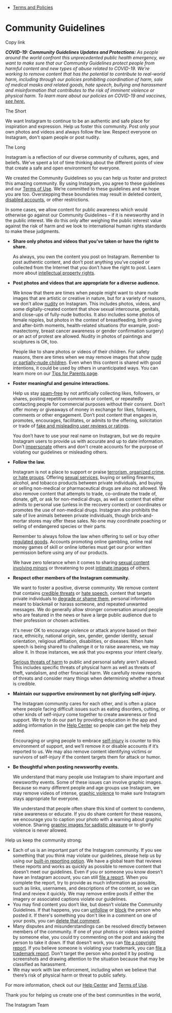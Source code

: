 *   [Terms and Policies](https://help.instagram.com/1417489251945243/?helpref=breadcrumb)

Community Guidelines
====================

Copy link

_**COVID-19: Community Guidelines Updates and Protections:** As people around the world confront this unprecedented public health emergency, we want to make sure that our Community Guidelines protect people from harmful content and new types of abuse related to COVID-19. We’re working to remove content that has the potential to contribute to real-world harm, including through our policies prohibiting coordination of harm, sale of medical masks and related goods, hate speech, bullying and harassment and misinformation that contributes to the risk of imminent violence or physical harm. To learn more about our policies on COVID-19 and vaccines, [see here.](https://help.instagram.com/697825587576762?helpref=faq_content)_

The Short

We want Instagram to continue to be an authentic and safe place for inspiration and expression. Help us foster this community. Post only your own photos and videos and always follow the law. Respect everyone on Instagram, don’t spam people or post nudity.

The Long

Instagram is a reflection of our diverse community of cultures, ages, and beliefs. We’ve spent a lot of time thinking about the different points of view that create a safe and open environment for everyone.

We created the Community Guidelines so you can help us foster and protect this amazing community. By using Instagram, you agree to these guidelines and our [Terms of Use](https://www.instagram.com/legal/terms). We’re committed to these guidelines and we hope you are too. Overstepping these boundaries may result in deleted content, [disabled accounts](https://help.instagram.com/366993040048856?helpref=faq_content), or other restrictions.

In some cases, we allow content for public awareness which would otherwise go against our Community Guidelines – if it is newsworthy and in the public interest. We do this only after weighing the public interest value against the risk of harm and we look to international human rights standards to make these judgments.

*   **Share only photos and videos that you’ve taken or have the right to share.**
    
    As always, you own the content you post on Instagram. Remember to post authentic content, and don’t post anything you’ve copied or collected from the Internet that you don’t have the right to post. Learn more about [intellectual property rights](https://help.instagram.com/126382350847838?helpref=faq_content).
    
*   **Post photos and videos that are appropriate for a diverse audience.**
    
    We know that there are times when people might want to share nude images that are artistic or creative in nature, but for a variety of reasons, we don’t allow [nudity](https://l.instagram.com/?u=https%3A%2F%2Fwww.facebook.com%2Fcommunitystandards%2Fadult_nudity_sexual_activity&e=AT3_eCM7m-pD_MbjufQ5pbGJvoJZpIrDjjy7OjU0upuwOCyc71f6ltj2nw5q5iGhhkzTDZfh-Os4LIScxBf5KHW3K2ECOjuRYOcewS7vds3czBh1kJFwpaS75K3qyUK4yVOWSE1sQrjhb81v8N21NG0BkwdP8ko2l9iVqQ) on Instagram. This includes photos, videos, and some digitally-created content that show sexual intercourse, genitals, and close-ups of fully-nude buttocks. It also includes some photos of female nipples, but photos in the context of breastfeeding, birth giving and after-birth moments, health-related situations (for example, post-mastectomy, breast cancer awareness or gender confirmation surgery) or an act of protest are allowed. Nudity in photos of paintings and sculptures is OK, too.
    
    People like to share photos or videos of their children. For safety reasons, there are times when we may remove images that show [nude or partially-nude children](https://l.instagram.com/?u=https%3A%2F%2Fwww.facebook.com%2Fcommunitystandards%2Fchild_nudity_sexual_exploitation&e=AT3_eCM7m-pD_MbjufQ5pbGJvoJZpIrDjjy7OjU0upuwOCyc71f6ltj2nw5q5iGhhkzTDZfh-Os4LIScxBf5KHW3K2ECOjuRYOcewS7vds3czBh1kJFwpaS75K3qyUK4yVOWSE1sQrjhb81v8N21NG0BkwdP8ko2l9iVqQ). Even when this content is shared with good intentions, it could be used by others in unanticipated ways. You can learn more on our [Tips for Parents page](https://help.instagram.com/154475974694511/?helpref=faq_content).
    
*   **Foster meaningful and genuine interactions.**
    
    Help us stay [spam-free](https://l.instagram.com/?u=https%3A%2F%2Fwww.facebook.com%2Fcommunitystandards%2Fspam&e=AT3_eCM7m-pD_MbjufQ5pbGJvoJZpIrDjjy7OjU0upuwOCyc71f6ltj2nw5q5iGhhkzTDZfh-Os4LIScxBf5KHW3K2ECOjuRYOcewS7vds3czBh1kJFwpaS75K3qyUK4yVOWSE1sQrjhb81v8N21NG0BkwdP8ko2l9iVqQ) by not artificially collecting likes, followers, or shares, posting repetitive comments or content, or repeatedly contacting people for commercial purposes without their consent. Don’t offer money or giveaways of money in exchange for likes, followers, comments or other engagement. Don’t post content that engages in, promotes, encourages, facilitates, or admits to the offering, solicitation or trade of [fake and misleading user reviews or ratings](https://l.instagram.com/?u=https%3A%2F%2Fwww.facebook.com%2Fcommunitystandards%2Ffraud_deception&e=AT3_eCM7m-pD_MbjufQ5pbGJvoJZpIrDjjy7OjU0upuwOCyc71f6ltj2nw5q5iGhhkzTDZfh-Os4LIScxBf5KHW3K2ECOjuRYOcewS7vds3czBh1kJFwpaS75K3qyUK4yVOWSE1sQrjhb81v8N21NG0BkwdP8ko2l9iVqQ).
    
    You don’t have to use your real name on Instagram, but we do require Instagram users to provide us with accurate and up to date information. Don't [impersonate](https://l.instagram.com/?u=https%3A%2F%2Fwww.facebook.com%2Fcommunitystandards%2Fmisrepresentation&e=AT3_eCM7m-pD_MbjufQ5pbGJvoJZpIrDjjy7OjU0upuwOCyc71f6ltj2nw5q5iGhhkzTDZfh-Os4LIScxBf5KHW3K2ECOjuRYOcewS7vds3czBh1kJFwpaS75K3qyUK4yVOWSE1sQrjhb81v8N21NG0BkwdP8ko2l9iVqQ) others and don't create accounts for the purpose of violating our guidelines or misleading others.
    
*   **Follow the law.**
    
    Instagram is not a place to support or praise [terrorism, organized crime, or hate groups](https://l.instagram.com/?u=https%3A%2F%2Fwww.facebook.com%2Fcommunitystandards%2Fdangerous_individuals_organizations&e=AT3_eCM7m-pD_MbjufQ5pbGJvoJZpIrDjjy7OjU0upuwOCyc71f6ltj2nw5q5iGhhkzTDZfh-Os4LIScxBf5KHW3K2ECOjuRYOcewS7vds3czBh1kJFwpaS75K3qyUK4yVOWSE1sQrjhb81v8N21NG0BkwdP8ko2l9iVqQ). Offering [sexual services](https://l.instagram.com/?u=https%3A%2F%2Fwww.facebook.com%2Fcommunitystandards%2Fsexual_solicitation&e=AT3_eCM7m-pD_MbjufQ5pbGJvoJZpIrDjjy7OjU0upuwOCyc71f6ltj2nw5q5iGhhkzTDZfh-Os4LIScxBf5KHW3K2ECOjuRYOcewS7vds3czBh1kJFwpaS75K3qyUK4yVOWSE1sQrjhb81v8N21NG0BkwdP8ko2l9iVqQ), buying or selling firearms, alcohol, and tobacco products between private individuals, and buying or selling non-medical or pharmaceutical drugs are also not allowed. We also remove content that attempts to trade, co-ordinate the trade of, donate, gift, or ask for non-medical drugs, as well as content that either admits to personal use (unless in the recovery context) or coordinates or promotes the use of non-medical drugs. Instagram also prohibits the sale of live animals between private individuals, though brick-and-mortar stores may offer these sales. No one may coordinate poaching or selling of endangered species or their parts.
    
    Remember to always follow the law when offering to sell or buy other [regulated goods](https://l.instagram.com/?u=https%3A%2F%2Fwww.facebook.com%2Fcommunitystandards%2Fregulated_goods&e=AT3_eCM7m-pD_MbjufQ5pbGJvoJZpIrDjjy7OjU0upuwOCyc71f6ltj2nw5q5iGhhkzTDZfh-Os4LIScxBf5KHW3K2ECOjuRYOcewS7vds3czBh1kJFwpaS75K3qyUK4yVOWSE1sQrjhb81v8N21NG0BkwdP8ko2l9iVqQ). Accounts promoting online gambling, online real money games of skill or online lotteries must get our prior written permission before using any of our products.
    
    We have zero tolerance when it comes to sharing [sexual content involving minors](https://l.instagram.com/?u=https%3A%2F%2Fwww.facebook.com%2Fcommunitystandards%2Fchild_nudity_sexual_exploitation&e=AT3_eCM7m-pD_MbjufQ5pbGJvoJZpIrDjjy7OjU0upuwOCyc71f6ltj2nw5q5iGhhkzTDZfh-Os4LIScxBf5KHW3K2ECOjuRYOcewS7vds3czBh1kJFwpaS75K3qyUK4yVOWSE1sQrjhb81v8N21NG0BkwdP8ko2l9iVqQ) or threatening to post [intimate images](https://l.instagram.com/?u=https%3A%2F%2Fwww.facebook.com%2Fcommunitystandards%2Fsexual_exploitation_adults&e=AT3_eCM7m-pD_MbjufQ5pbGJvoJZpIrDjjy7OjU0upuwOCyc71f6ltj2nw5q5iGhhkzTDZfh-Os4LIScxBf5KHW3K2ECOjuRYOcewS7vds3czBh1kJFwpaS75K3qyUK4yVOWSE1sQrjhb81v8N21NG0BkwdP8ko2l9iVqQ) of others.
    
*   **Respect other members of the Instagram community.**
    
    We want to foster a positive, diverse community. We remove content that contains [credible threats](https://l.instagram.com/?u=https%3A%2F%2Fwww.facebook.com%2Fcommunitystandards%2Fcredible_violence&e=AT3_eCM7m-pD_MbjufQ5pbGJvoJZpIrDjjy7OjU0upuwOCyc71f6ltj2nw5q5iGhhkzTDZfh-Os4LIScxBf5KHW3K2ECOjuRYOcewS7vds3czBh1kJFwpaS75K3qyUK4yVOWSE1sQrjhb81v8N21NG0BkwdP8ko2l9iVqQ) or [hate speech](https://l.instagram.com/?u=https%3A%2F%2Fwww.facebook.com%2Fcommunitystandards%2Fhate_speech&e=AT3_eCM7m-pD_MbjufQ5pbGJvoJZpIrDjjy7OjU0upuwOCyc71f6ltj2nw5q5iGhhkzTDZfh-Os4LIScxBf5KHW3K2ECOjuRYOcewS7vds3czBh1kJFwpaS75K3qyUK4yVOWSE1sQrjhb81v8N21NG0BkwdP8ko2l9iVqQ), content that targets private individuals to [degrade or shame them](https://l.instagram.com/?u=https%3A%2F%2Fwww.facebook.com%2Fcommunitystandards%2Fbullying&e=AT3_eCM7m-pD_MbjufQ5pbGJvoJZpIrDjjy7OjU0upuwOCyc71f6ltj2nw5q5iGhhkzTDZfh-Os4LIScxBf5KHW3K2ECOjuRYOcewS7vds3czBh1kJFwpaS75K3qyUK4yVOWSE1sQrjhb81v8N21NG0BkwdP8ko2l9iVqQ), personal information meant to blackmail or harass someone, and repeated unwanted messages. We do generally allow stronger conversation around people who are featured in the news or have a large public audience due to their profession or chosen activities.
    
    It's never OK to encourage violence or attack anyone based on their race, ethnicity, national origin, sex, gender, gender identity, sexual orientation, religious affiliation, disabilities, or diseases. When hate speech is being shared to challenge it or to raise awareness, we may allow it. In those instances, we ask that you express your intent clearly.
    
    [Serious threats of harm](https://l.instagram.com/?u=https%3A%2F%2Fwww.facebook.com%2Fcommunitystandards%2Fcredible_violence&e=AT3_eCM7m-pD_MbjufQ5pbGJvoJZpIrDjjy7OjU0upuwOCyc71f6ltj2nw5q5iGhhkzTDZfh-Os4LIScxBf5KHW3K2ECOjuRYOcewS7vds3czBh1kJFwpaS75K3qyUK4yVOWSE1sQrjhb81v8N21NG0BkwdP8ko2l9iVqQ) to public and personal safety aren't allowed. This includes specific threats of physical harm as well as threats of theft, vandalism, and other financial harm. We carefully review reports of threats and consider many things when determining whether a threat is credible.
    
*   **Maintain our supportive environment by not glorifying self-injury.**
    
    The Instagram community cares for each other, and is often a place where people facing difficult issues such as eating disorders, cutting, or other kinds of self-injury come together to create awareness or find support. We try to do our part by providing education in the app and adding information in the [Help Center](https://help.instagram.com/) so people can get the help they need.
    
    Encouraging or urging people to embrace [self-injury](https://l.instagram.com/?u=https%3A%2F%2Fwww.facebook.com%2Fcommunitystandards%2Fsuicide_self_injury_violence&e=AT3_eCM7m-pD_MbjufQ5pbGJvoJZpIrDjjy7OjU0upuwOCyc71f6ltj2nw5q5iGhhkzTDZfh-Os4LIScxBf5KHW3K2ECOjuRYOcewS7vds3czBh1kJFwpaS75K3qyUK4yVOWSE1sQrjhb81v8N21NG0BkwdP8ko2l9iVqQ) is counter to this environment of support, and we’ll remove it or disable accounts if it’s reported to us. We may also remove content identifying victims or survivors of self-injury if the content targets them for attack or humor.
    
*   **Be thoughtful when posting newsworthy events.**
    
    We understand that many people use Instagram to share important and newsworthy events. Some of these issues can involve graphic images. Because so many different people and age groups use Instagram, we may remove videos of intense, [graphic violence](https://l.instagram.com/?u=https%3A%2F%2Fwww.facebook.com%2Fcommunitystandards%2Fgraphic_violence&e=AT3_eCM7m-pD_MbjufQ5pbGJvoJZpIrDjjy7OjU0upuwOCyc71f6ltj2nw5q5iGhhkzTDZfh-Os4LIScxBf5KHW3K2ECOjuRYOcewS7vds3czBh1kJFwpaS75K3qyUK4yVOWSE1sQrjhb81v8N21NG0BkwdP8ko2l9iVqQ) to make sure Instagram stays appropriate for everyone.
    
    We understand that people often share this kind of content to condemn, raise awareness or educate. If you do share content for these reasons, we encourage you to caption your photo with a warning about graphic violence. Sharing [graphic images for sadistic pleasure](https://l.instagram.com/?u=https%3A%2F%2Fwww.facebook.com%2Fcommunitystandards%2Fcruel_insensitive&e=AT3_eCM7m-pD_MbjufQ5pbGJvoJZpIrDjjy7OjU0upuwOCyc71f6ltj2nw5q5iGhhkzTDZfh-Os4LIScxBf5KHW3K2ECOjuRYOcewS7vds3czBh1kJFwpaS75K3qyUK4yVOWSE1sQrjhb81v8N21NG0BkwdP8ko2l9iVqQ) or to glorify violence is never allowed.
    

Help us keep the community strong:

*   Each of us is an important part of the Instagram community. If you see something that you think may violate our guidelines, please help us by using our [built-in reporting option](https://help.instagram.com/165828726894770?helpref=faq_content). We have a global team that reviews these reports and works as quickly as possible to remove content that doesn’t meet our guidelines. Even if you or someone you know doesn’t have an Instagram account, you can still [file a report](https://help.instagram.com/contact/383679321740945). When you complete the report, try to provide as much information as possible, such as links, usernames, and descriptions of the content, so we can find and review it quickly. We may remove entire posts if either the imagery or associated captions violate our guidelines.
*   You may find content you don’t like, but doesn’t violate the Community Guidelines. If that happens, you can [unfollow](https://help.instagram.com/286340048138725?helpref=faq_content) or [block](https://help.instagram.com/426700567389543/?helpref=faq_content) the person who posted it. If there's something you don't like in a comment on one of your posts, you can [delete that comment](https://help.instagram.com/289098941190483?helpref=faq_content).
*   Many disputes and misunderstandings can be resolved directly between members of the community. If one of your photos or videos was posted by someone else, you could try commenting on the post and asking the person to take it down. If that doesn’t work, you can [file a copyright report](https://help.instagram.com/126382350847838?helpref=faq_content). If you believe someone is violating your trademark, you can [file a trademark report](https://help.instagram.com/222826637847963?helpref=faq_content). Don't target the person who posted it by posting screenshots and drawing attention to the situation because that may be classified as harassment.
*   We may work with law enforcement, including when we believe that there’s risk of physical harm or threat to public safety.

For more information, check out our [Help Center](https://help.instagram.com/) and [Terms of Use](https://l.instagram.com/?u=http%3A%2F%2Finstagram.com%2Flegal%2Fterms%2F%23&e=AT3_eCM7m-pD_MbjufQ5pbGJvoJZpIrDjjy7OjU0upuwOCyc71f6ltj2nw5q5iGhhkzTDZfh-Os4LIScxBf5KHW3K2ECOjuRYOcewS7vds3czBh1kJFwpaS75K3qyUK4yVOWSE1sQrjhb81v8N21NG0BkwdP8ko2l9iVqQ).

Thank you for helping us create one of the best communities in the world,

The Instagram Team